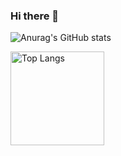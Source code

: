 ### Hi there 👋

![Anurag's GitHub stats](https://github-readme-stats-git-masterrstaa-rickstaa.vercel.app/api?username=miyaji555&count_private=true&show_icons=true&theme=transparent)

<img alt="Top Langs" height="150px" src="https://github-readme-stats.vercel.app/api/top-langs/?username=miyaji555&layout=compact&count_private=true&show_icons=true&theme=tokyonight" />

